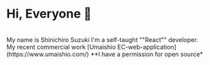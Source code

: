 # Hi, Everyone 👋
<br/>
My name is Shinichiro Suzuki
I'm a self-taught ""React"" developer.
<br/>
My recent commercial work [Umaishio EC-web-application](https://www.umaishio.com/)
**I have a permission for open source*
<br>

<!--
**agub/agub** is a ✨ _special_ ✨ repository because its `README.md` (this file) appears on your GitHub profile.

Here are some ideas to get you started:

- 🔭 I’m currently working on ...
- 🌱 I’m currently learning ...
- 👯 I’m looking to collaborate on ...
- 🤔 I’m looking for help with ...
- 💬 Ask me about ...
- 📫 How to reach me: ...
- 😄 Pronouns: ...
- ⚡ Fun fact: ...
-->
